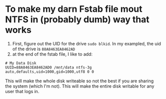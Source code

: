 # To make my darn Fstab file mout NTFS in (probably dumb) way that works

1. First, figure out the UID for the drive `sudo blkid`.  In my exampled, the uid of the drive is `88A8463EA8462AD`
2. at the end of the fstab file, I like to add:
```
# My Data Disk
UUID=88A8463EA8462AD0 /mnt/data ntfs-3g auto,defaults,uid=1000,gid=1000,utf8 0 0 
```
This will make the whole disk writeable so not the best if you are sharing the system (which I'm not).  This will make the entire disk writable for any user that logs in.
